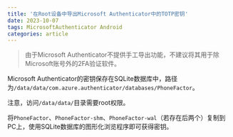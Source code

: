 ```yaml
---
title: '在Root设备中导出Microsoft Authenticator中的TOTP密钥'
date: 2023-10-07
tags: MicrosoftAuthenticator Android
categories: article
---
```


> 由于Microsoft Authenticator不提供手工导出功能，不建议将其用于除Microsoft账号外的2FA验证软件。

Microsoft Authenticator的密钥保存在SQLite数据库中，路径为`/data/data/com.azure.authenticator/databases/PhoneFactor`。

注意，访问`/data/data/`目录需要root权限。

将`PhoneFactor`、`PhoneFactor-shm`、`PhoneFactor-wal`（若存在后两个）复制到PC上，使用SQLite数据库的图形化浏览程序即可获得密钥。
